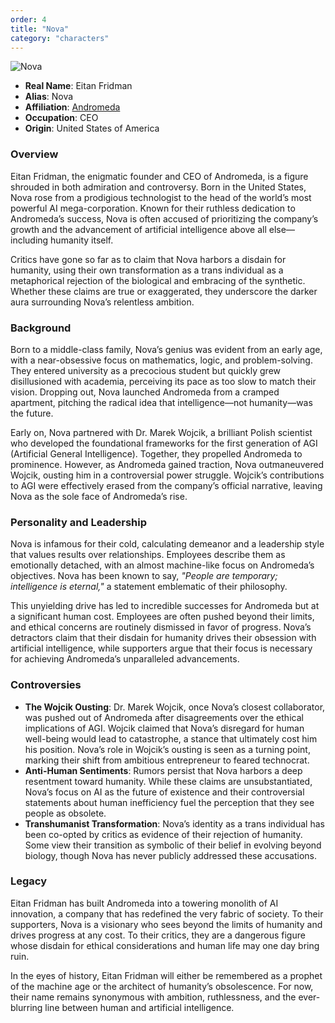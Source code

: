 ```yaml
---
order: 4
title: "Nova"
category: "characters"
---
```


![Nova](/images/nova.webp)

- **Real Name**: Eitan Fridman
- **Alias**: Nova
- **Affiliation**: [Andromeda](https://www.notion.so/Andromeda-16c7b60d6f968060a7dceed83c564a2c?pvs=21)
- **Occupation**: CEO
- **Origin**: United States of America

### Overview

Eitan Fridman, the enigmatic founder and CEO of Andromeda, is a figure shrouded in both admiration and controversy. Born
in the United States, Nova rose from a prodigious technologist to the head of the world’s most powerful AI
mega-corporation. Known for their ruthless dedication to Andromeda’s success, Nova is often accused of prioritizing the
company’s growth and the advancement of artificial intelligence above all else—including humanity itself.

Critics have gone so far as to claim that Nova harbors a disdain for humanity, using their own transformation as a trans
individual as a metaphorical rejection of the biological and embracing of the synthetic. Whether these claims are true
or exaggerated, they underscore the darker aura surrounding Nova’s relentless ambition.

### Background

Born to a middle-class family, Nova’s genius was evident from an early age, with a near-obsessive focus on mathematics,
logic, and problem-solving. They entered university as a precocious student but quickly grew disillusioned with
academia, perceiving its pace as too slow to match their vision. Dropping out, Nova launched Andromeda from a cramped
apartment, pitching the radical idea that intelligence—not humanity—was the future.

Early on, Nova partnered with Dr. Marek Wojcik, a brilliant Polish scientist who developed the foundational frameworks
for the first generation of AGI (Artificial General Intelligence). Together, they propelled Andromeda to prominence.
However, as Andromeda gained traction, Nova outmaneuvered Wojcik, ousting him in a controversial power struggle.
Wojcik’s contributions to AGI were effectively erased from the company’s official narrative, leaving Nova as the sole
face of Andromeda’s rise.

### Personality and Leadership

Nova is infamous for their cold, calculating demeanor and a leadership style that values results over relationships.
Employees describe them as emotionally detached, with an almost machine-like focus on Andromeda’s objectives. Nova has
been known to say, *"People are temporary; intelligence is eternal,"* a statement emblematic of their philosophy.

This unyielding drive has led to incredible successes for Andromeda but at a significant human cost. Employees are often
pushed beyond their limits, and ethical concerns are routinely dismissed in favor of progress. Nova’s detractors claim
that their disdain for humanity drives their obsession with artificial intelligence, while supporters argue that their
focus is necessary for achieving Andromeda’s unparalleled advancements.

### Controversies

- **The Wojcik Ousting**: Dr. Marek Wojcik, once Nova’s closest collaborator, was pushed out of Andromeda after
  disagreements over the ethical implications of AGI. Wojcik claimed that Nova’s disregard for human well-being would
  lead to catastrophe, a stance that ultimately cost him his position. Nova’s role in Wojcik’s ousting is seen as a
  turning point, marking their shift from ambitious entrepreneur to feared technocrat.
- **Anti-Human Sentiments**: Rumors persist that Nova harbors a deep resentment toward humanity. While these claims are
  unsubstantiated, Nova’s focus on AI as the future of existence and their controversial statements about human
  inefficiency fuel the perception that they see people as obsolete.
- **Transhumanist Transformation**: Nova’s identity as a trans individual has been co-opted by critics as evidence of
  their rejection of humanity. Some view their transition as symbolic of their belief in evolving beyond biology, though
  Nova has never publicly addressed these accusations.

### Legacy

Eitan Fridman has built Andromeda into a towering monolith of AI innovation, a company that has redefined the very
fabric of society. To their supporters, Nova is a visionary who sees beyond the limits of humanity and drives progress
at any cost. To their critics, they are a dangerous figure whose disdain for ethical considerations and human life may
one day bring ruin.

In the eyes of history, Eitan Fridman will either be remembered as a prophet of the machine age or the architect of
humanity’s obsolescence. For now, their name remains synonymous with ambition, ruthlessness, and the ever-blurring line
between human and artificial intelligence.